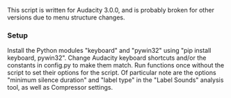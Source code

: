 This script is written for Audacity 3.0.0, and is probably broken for other versions due to menu structure changes.
### Setup
Install the Python modules "keyboard" and "pywin32" using "pip install keyboard, pywin32". Change Audacity keyboard shortcuts and/or the constants in config.py to make them match. Run functions once without the script to set their options for the script. Of particular note are the options "minimum silence duration" and "label type" in the "Label Sounds" analysis tool, as well as Compressor settings.